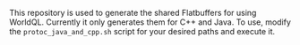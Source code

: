 This repository is used to generate the shared Flatbuffers for using WorldQL. Currently it only generates them for C++ and Java.
To use, modify the `protoc_java_and_cpp.sh` script for your desired paths and execute it.
